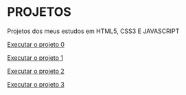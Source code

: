 # PROJETOS
 Projetos dos meus estudos em HTML5, CSS3 E JAVASCRIPT

<a href="https://maycondev27.github.io/Projetos/projeto0">Executar o projeto 0</a>

<a href="https://maycondev27.github.io/Projetos/projeto1">Executar o projeto 1</a>

<a href="https://maycondev27.github.io/Projetos/projeto2">Executar o projeto 2</a>

<a href="https://maycondev27.github.io/Projetos/projeto3">Executar o projeto 3</a>
